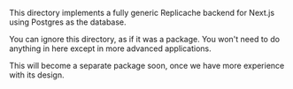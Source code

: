This directory implements a fully generic Replicache backend for Next.js
using Postgres as the database.

You can ignore this directory, as if it was a package. You won't need to do
anything in here except in more advanced applications.

This will become a separate package soon, once we have more experience with
its design.
